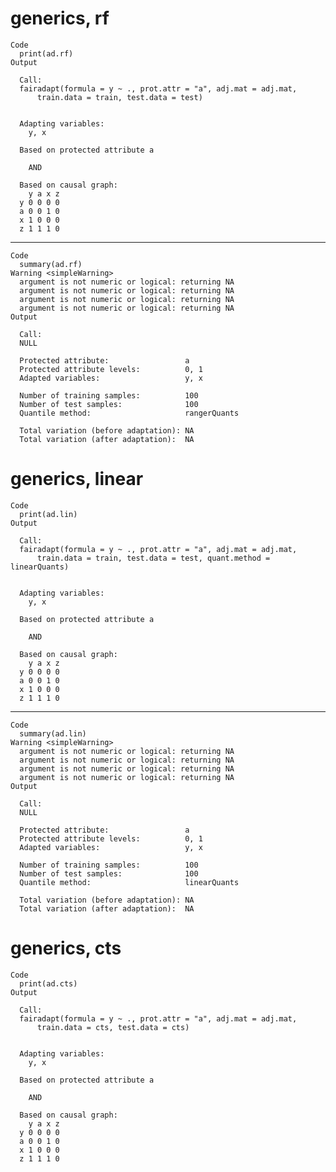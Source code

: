 # generics, rf

    Code
      print(ad.rf)
    Output
      
      Call:
      fairadapt(formula = y ~ ., prot.attr = "a", adj.mat = adj.mat, 
          train.data = train, test.data = test)
      
      
      Adapting variables:
        y, x
      
      Based on protected attribute a 
      
        AND
      
      Based on causal graph:
        y a x z
      y 0 0 0 0
      a 0 0 1 0
      x 1 0 0 0
      z 1 1 1 0
      

---

    Code
      summary(ad.rf)
    Warning <simpleWarning>
      argument is not numeric or logical: returning NA
      argument is not numeric or logical: returning NA
      argument is not numeric or logical: returning NA
      argument is not numeric or logical: returning NA
    Output
      
      Call:
      NULL
      
      Protected attribute:                 a
      Protected attribute levels:          0, 1
      Adapted variables:                   y, x
      
      Number of training samples:          100
      Number of test samples:              100
      Quantile method:                     rangerQuants
      
      Total variation (before adaptation): NA
      Total variation (after adaptation):  NA

# generics, linear

    Code
      print(ad.lin)
    Output
      
      Call:
      fairadapt(formula = y ~ ., prot.attr = "a", adj.mat = adj.mat, 
          train.data = train, test.data = test, quant.method = linearQuants)
      
      
      Adapting variables:
        y, x
      
      Based on protected attribute a 
      
        AND
      
      Based on causal graph:
        y a x z
      y 0 0 0 0
      a 0 0 1 0
      x 1 0 0 0
      z 1 1 1 0
      

---

    Code
      summary(ad.lin)
    Warning <simpleWarning>
      argument is not numeric or logical: returning NA
      argument is not numeric or logical: returning NA
      argument is not numeric or logical: returning NA
      argument is not numeric or logical: returning NA
    Output
      
      Call:
      NULL
      
      Protected attribute:                 a
      Protected attribute levels:          0, 1
      Adapted variables:                   y, x
      
      Number of training samples:          100
      Number of test samples:              100
      Quantile method:                     linearQuants
      
      Total variation (before adaptation): NA
      Total variation (after adaptation):  NA

# generics, cts

    Code
      print(ad.cts)
    Output
      
      Call:
      fairadapt(formula = y ~ ., prot.attr = "a", adj.mat = adj.mat, 
          train.data = cts, test.data = cts)
      
      
      Adapting variables:
        y, x
      
      Based on protected attribute a 
      
        AND
      
      Based on causal graph:
        y a x z
      y 0 0 0 0
      a 0 0 1 0
      x 1 0 0 0
      z 1 1 1 0
      

